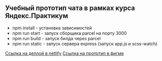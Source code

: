 ## Учебный прототип чата в рамках курса Яндекс.Практикум

- npm install - установка зависимостей
- npm run start - запуск сборщика parcel на порту 3000
- npm run build - запуск билда через parcel
- npm run static - запуск сервера express (запуск app.js и scss-watch)

[Ссылка на деплой в netlify](https://6208b3fc61c7e013f9520664--compassionate-jang-83aa11.netlify.app/)
[Ссылка на прототип в фигме](https://www.figma.com/file/PrG8yxnDaAUwBsAx2G0H0i/yandex-chat)